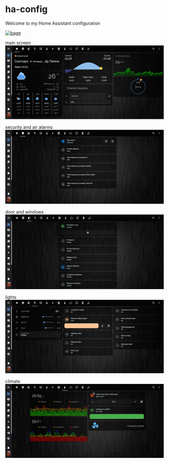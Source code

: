 # ha-config
Welcome to my Home Assistant configuration

[![bage][last-commit]][goto]

[last-commit]: https://img.shields.io/github/last-commit/risozhor/ha-config?style=for-the-badge
[goto]: https://www.smarty.ninja/

main screen
<img src="git/screen 1.png"  />

security and air alarms
<img src="git/screen 2.png" />

door and windows
<img src="git/screen 3.png" />

lights
<img src="git/screen 4.png" />

climate
<img src="git/screen 10.gif" />
